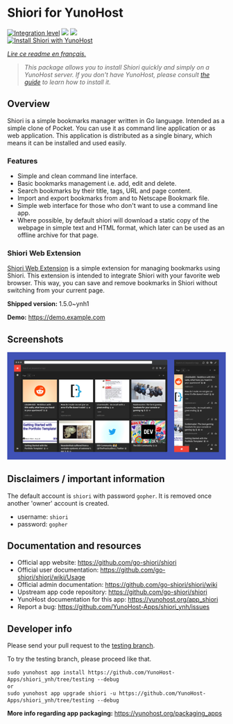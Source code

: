 <!--
N.B.: This README was automatically generated by https://github.com/YunoHost/apps/tree/master/tools/README-generator
It shall NOT be edited by hand.
-->

# Shiori for YunoHost

[![Integration level](https://dash.yunohost.org/integration/shiori.svg)](https://dash.yunohost.org/appci/app/shiori) ![](https://ci-apps.yunohost.org/ci/badges/shiori.status.svg) ![](https://ci-apps.yunohost.org/ci/badges/shiori.maintain.svg)  
[![Install Shiori with YunoHost](https://install-app.yunohost.org/install-with-yunohost.svg)](https://install-app.yunohost.org/?app=shiori)

*[Lire ce readme en français.](./README_fr.md)*

> *This package allows you to install Shiori quickly and simply on a YunoHost server.
If you don't have YunoHost, please consult [the guide](https://yunohost.org/#/install) to learn how to install it.*

## Overview

Shiori is a simple bookmarks manager written in Go language. Intended as a simple clone of Pocket. You can use it as command line application or as web application. This application is distributed as a single binary, which means it can be installed and used easily.

### Features

- Simple and clean command line interface.
- Basic bookmarks management i.e. add, edit and delete.
- Search bookmarks by their title, tags, URL and page content.
- Import and export bookmarks from and to Netscape Bookmark file.
- Simple web interface for those who don't want to use a command line app.
- Where possible, by default shiori will download a static copy of the webpage in simple text and HTML format, which later can be used as an offline archive for that page.

### Shiori Web Extension

[Shiori Web Extension](https://github.com/go-shiori/shiori-web-ext) is a simple extension for managing bookmarks using Shiori. This extension is intended to integrate Shiori with your favorite web browser. This way, you can save and remove bookmarks in Shiori without switching from your current page.

**Shipped version:** 1.5.0~ynh1

**Demo:** https://demo.example.com

## Screenshots

![](./doc/screenshots/screenshot.png)

## Disclaimers / important information

The default account is `shiori` with password `gopher`. It is removed once another 'owner' account is created.

- username: `shiori`
- password: `gopher`

## Documentation and resources

* Official app website: https://github.com/go-shiori/shiori
* Official user documentation: https://github.com/go-shiori/shiori/wiki/Usage
* Official admin documentation: https://github.com/go-shiori/shiori/wiki
* Upstream app code repository: https://github.com/go-shiori/shiori
* YunoHost documentation for this app: https://yunohost.org/app_shiori
* Report a bug: https://github.com/YunoHost-Apps/shiori_ynh/issues

## Developer info

Please send your pull request to the [testing branch](https://github.com/YunoHost-Apps/shiori_ynh/tree/testing).

To try the testing branch, please proceed like that.
```
sudo yunohost app install https://github.com/YunoHost-Apps/shiori_ynh/tree/testing --debug
or
sudo yunohost app upgrade shiori -u https://github.com/YunoHost-Apps/shiori_ynh/tree/testing --debug
```

**More info regarding app packaging:** https://yunohost.org/packaging_apps